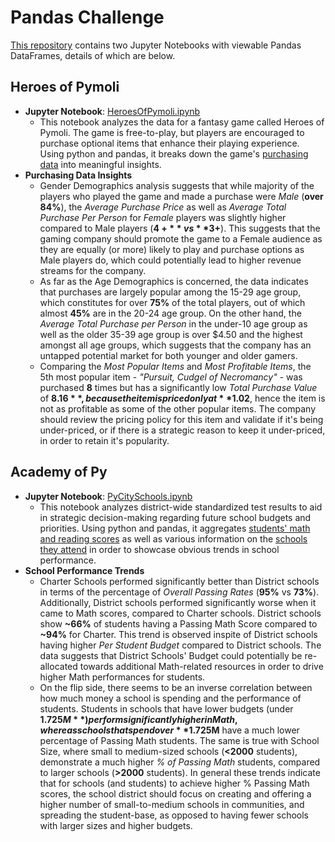 # Pandas Challenge

[This repository](https://github.com/anulkar/pandas-challenge) contains two Jupyter Notebooks with viewable Pandas DataFrames, details of which are below.

## Heroes of Pymoli
* **Jupyter Notebook**: [HeroesOfPymoli.ipynb](https://github.com/anulkar/pandas-challenge/blob/master/HeroesOfPymoli/HeroesOfPymoli.ipynb)
  * This notebook analyzes the data for a fantasy game called Heroes of Pymoli. The game is free-to-play, but players are encouraged to purchase optional items that enhance their playing experience. Using python and pandas, it breaks down the game's [purchasing data](https://github.com/anulkar/pandas-challenge/blob/master/HeroesOfPymoli/Resources/purchase_data.csv) into meaningful insights.
* **Purchasing Data Insights**
  * Gender Demographics analysis suggests that while majority of the players who played the game and made a purchase were *Male* (**over 84%**), the *Average Purchase Price* as well as *Average Total Purchase Per Person* for *Female* players was slightly higher compared to Male players (**$4+** vs **$3+**). This suggests that the gaming company should promote the game to a Female audience as they are equally (or more) likely to play and purchase options as Male players do, which could potentially lead to higher revenue streams for the company.
  * As far as the Age Demographics is concerned, the data indicates that purchases are largely popular among the 15-29 age group, which constitutes for over **75%** of the total players, out of which almost **45%** are in the 20-24 age group. On the other hand, the *Average Total Purchase per Person* in the under-10 age group as well as the older 35-39 age group is over $4.50 and the highest amongst all age groups, which suggests that the company has an untapped potential market for both younger and older gamers.
  * Comparing the *Most Popular Items* and *Most Profitable Items*, the 5th most popular item - *"Pursuit, Cudgel of Necromancy"* - was purchased **8** times but has a significantly low *Total Purchase Value* of **$8.16**, because the item is priced only at **$1.02**, hence the item is not as profitable as some of the other popular items. The company should review the pricing policy for this item and validate if it's being under-priced, or if there is a strategic reason to keep it under-priced, in order to retain it's popularity.

## Academy of Py
* **Jupyter Notebook**: [PyCitySchools.ipynb](https://github.com/anulkar/pandas-challenge/blob/master/PyCitySchools/PyCitySchools.ipynb) 
  * This notebook analyzes district-wide standardized test results to aid in strategic decision-making regarding future school budgets and priorities. Using python and pandas, it aggregates [students' math and reading scores](https://github.com/anulkar/pandas-challenge/blob/master/PyCitySchools/Resources/students_complete.csv) as well as various information on the [schools they attend](https://github.com/anulkar/pandas-challenge/blob/master/PyCitySchools/Resources/schools_complete.csv) in order to showcase obvious trends in school performance.
* **School Performance Trends**
  * Charter Schools performed significantly better than District schools in terms of the percentage of *Overall Passing Rates* (**95%** vs **73%**). Additionally, District schools performed significantly worse when it came to Math scores, compared to Charter schools. District schools show **~66%** of students having a Passing Math Score compared to **~94%** for Charter. This trend is observed inspite of District schools having higher *Per Student Budget* compared to District schools. The data suggests that District Schools' Budget could potentially be re-allocated towards additional Math-related resources in order to drive higher Math performances for students.
  * On the flip side, there seems to be an inverse correlation between how much money a school is spending and the performance of students. Students in schools that have lower budgets (under **$1.725M**) perform significantly higher in Math, whereas schools that spend over **$1.725M** have a much lower percentage of Passing Math students. The same is true with School Size, where small to medium-sized schools (**<2000** students), demonstrate a much higher *% of Passing Math* students, compared to larger schools (**>2000** students). In general these trends indicate that for schools (and students) to achieve higher % Passing Math scores, the school district should focus on creating and offering a higher number of small-to-medium schools in communities, and spreading the student-base, as opposed to having fewer schools with larger sizes and higher budgets.
